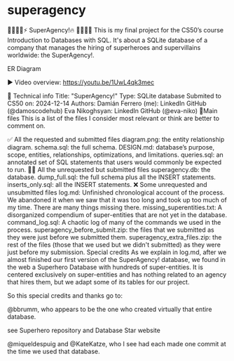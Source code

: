 # superagency
🦹‍♀️🦸‍♂️⚡ SuperAgency!🔥 🦸‍♀️🦹‍♂️
This is my final project for the CS50’s course Introduction to Databases with SQL. It's about a SQLite database of a company that manages the hiring of superheroes and supervillains worldwide: the SuperAgency!.

ER Diagram

▶️ Video overview:
https://youtu.be/1UwL4qk3mec

📑 Technical info
Title: "SuperAgency!"
Type: SQLite database
Submited to CS50 on: 2024-12-14
Authors:
Damián Ferrero (me):
LinkedIn
GitHub (@damoscodehub)
Eva Nikoghsyan:
LinkedIn
GitHub (@eva-niko)
📌Main files
This is a list of the files I consider most relevant or think are better to comment on.

✅ All the requested and submitted files
diagram.png: the entity relationship diagram.
schema.sql: the full schema.
DESIGN.md: database’s purpose, scope, entities, relationships, optimizations, and limitations.
queries.sql: an annotated set of SQL statements that users would commonly be expected to run.
🤷‍♂️ All the unrequested but submitted files
superagency.db: the database.
dump_full.sql: the full schema plus all the INSERT statements.
inserts_only.sql: all the INSERT statements.
❌ Some unrequested and unsubmitted files
log.md: Unfinished chronological account of the process. We abandoned it when we saw that it was too long and took up too much of my time. There are many things missing there.
missing_superentities.txt: A disorganized compendium of super-entities that are not yet in the database.
command_log.sql: A chaotic log of many of the commands we used in the process.
superagency_before_submit.zip: the files that we submitted as they were just before we submitted them.
superagency_extra_files.zip: the rest of the files (those that we used but we didn't submitted) as they were just before my submission.
Special credits
As we explain in log.md, after we almost finished our first version of the SuperAgency! database, we found in the web a Superhero Database with hundreds of super-entities. It is centered exclusively on super-entities and has nothing related to an agency that hires them, but we adapt some of its tables for our project.

So this special credits and thanks go to:

@bbrumm, who appears to be the one who created virtually that entire database.

see Superhero repository and Database Star website

@miqueldespuig and @KateKatze, who I see had each made one commit at the time we used that database.
